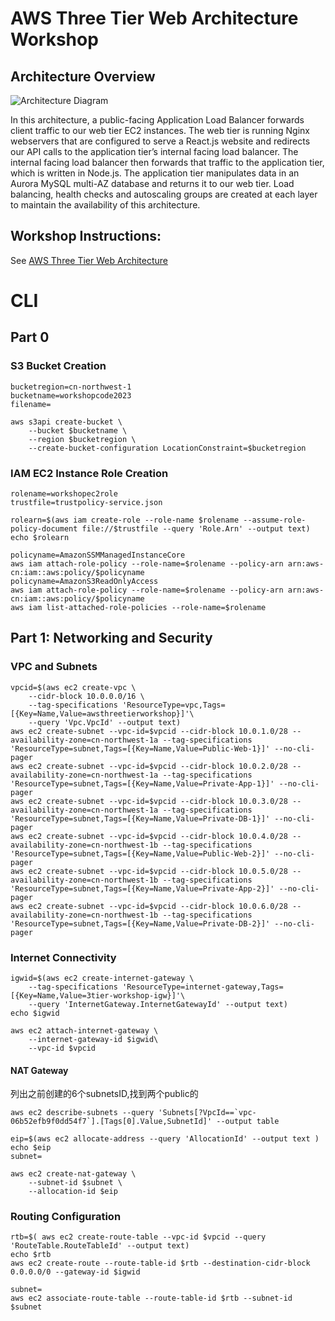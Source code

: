 # AWS Three Tier Web Architecture Workshop

## Architecture Overview
![Architecture Diagram](https://github.com/aws-samples/aws-three-tier-web-architecture-workshop/blob/main/application-code/web-tier/src/assets/3TierArch.png)

In this architecture, a public-facing Application Load Balancer forwards client traffic to our web tier EC2 instances. The web tier is running Nginx webservers that are configured to serve a React.js website and redirects our API calls to the application tier’s internal facing load balancer. The internal facing load balancer then forwards that traffic to the application tier, which is written in Node.js. The application tier manipulates data in an Aurora MySQL multi-AZ database and returns it to our web tier. Load balancing, health checks and autoscaling groups are created at each layer to maintain the availability of this architecture.

## Workshop Instructions:

See [AWS Three Tier Web Architecture](https://catalog.us-east-1.prod.workshops.aws/workshops/85cd2bb2-7f79-4e96-bdee-8078e469752a/en-US)

# CLI
## Part 0
### S3 Bucket Creation
```
bucketregion=cn-northwest-1
bucketname=workshopcode2023
filename=
```
```
aws s3api create-bucket \
    --bucket $bucketname \
    --region $bucketregion \
    --create-bucket-configuration LocationConstraint=$bucketregion
```

### IAM EC2 Instance Role Creation
```
rolename=workshopec2role
trustfile=trustpolicy-service.json

```

```
rolearn=$(aws iam create-role --role-name $rolename --assume-role-policy-document file://$trustfile --query 'Role.Arn' --output text)
echo $rolearn

```
```
policyname=AmazonSSMManagedInstanceCore
aws iam attach-role-policy --role-name=$rolename --policy-arn arn:aws-cn:iam::aws:policy/$policyname
policyname=AmazonS3ReadOnlyAccess
aws iam attach-role-policy --role-name=$rolename --policy-arn arn:aws-cn:iam::aws:policy/$policyname
aws iam list-attached-role-policies --role-name=$rolename
```
## Part 1: Networking and Security
### VPC and Subnets
```
vpcid=$(aws ec2 create-vpc \
    --cidr-block 10.0.0.0/16 \
    --tag-specifications 'ResourceType=vpc,Tags=[{Key=Name,Value=awsthreetierworkshop}]'\
    --query 'Vpc.VpcId' --output text)
aws ec2 create-subnet --vpc-id=$vpcid --cidr-block 10.0.1.0/28 --availability-zone=cn-northwest-1a --tag-specifications 'ResourceType=subnet,Tags=[{Key=Name,Value=Public-Web-1}]' --no-cli-pager
aws ec2 create-subnet --vpc-id=$vpcid --cidr-block 10.0.2.0/28 --availability-zone=cn-northwest-1a --tag-specifications 'ResourceType=subnet,Tags=[{Key=Name,Value=Private-App-1}]' --no-cli-pager
aws ec2 create-subnet --vpc-id=$vpcid --cidr-block 10.0.3.0/28 --availability-zone=cn-northwest-1a --tag-specifications 'ResourceType=subnet,Tags=[{Key=Name,Value=Private-DB-1}]' --no-cli-pager
aws ec2 create-subnet --vpc-id=$vpcid --cidr-block 10.0.4.0/28 --availability-zone=cn-northwest-1b --tag-specifications 'ResourceType=subnet,Tags=[{Key=Name,Value=Public-Web-2}]' --no-cli-pager
aws ec2 create-subnet --vpc-id=$vpcid --cidr-block 10.0.5.0/28 --availability-zone=cn-northwest-1b --tag-specifications 'ResourceType=subnet,Tags=[{Key=Name,Value=Private-App-2}]' --no-cli-pager
aws ec2 create-subnet --vpc-id=$vpcid --cidr-block 10.0.6.0/28 --availability-zone=cn-northwest-1b --tag-specifications 'ResourceType=subnet,Tags=[{Key=Name,Value=Private-DB-2}]' --no-cli-pager
```
### Internet Connectivity
```
igwid=$(aws ec2 create-internet-gateway \
    --tag-specifications 'ResourceType=internet-gateway,Tags=[{Key=Name,Value=3tier-workshop-igw}]'\
    --query 'InternetGateway.InternetGatewayId' --output text)
echo $igwid
```
```
aws ec2 attach-internet-gateway \
    --internet-gateway-id $igwid\
    --vpc-id $vpcid
```
#### NAT Gateway
列出之前创建的6个subnetsID,找到两个public的
```
aws ec2 describe-subnets --query 'Subnets[?VpcId==`vpc-06b52efb9f0dd54f7`].[Tags[0].Value,SubnetId]' --output table 
```
```
eip=$(aws ec2 allocate-address --query 'AllocationId' --output text )
echo $eip
subnet=
```
```
aws ec2 create-nat-gateway \
    --subnet-id $subnet \
    --allocation-id $eip
```
###  Routing Configuration
```
rtb=$( aws ec2 create-route-table --vpc-id $vpcid --query 'RouteTable.RouteTableId' --output text)
echo $rtb
aws ec2 create-route --route-table-id $rtb --destination-cidr-block 0.0.0.0/0 --gateway-id $igwid
```
```
subnet=
aws ec2 associate-route-table --route-table-id $rtb --subnet-id $subnet

```
